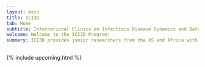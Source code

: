 ```yaml
---
layout: main
title: ICI3D
tab: Home
subtitle: International Clinics on Infectious Disease Dynamics and Data
welcome: Welcome to the ICI3D Program!
summary: ICI3D provides junior researchers from the US and Africa with the toolsets necessary to conduct integrative research in infectious disease dynamics and to communicate their questions, methods, and findings across disciplinary boundaries.
---
```

{% include upcoming.html %}
